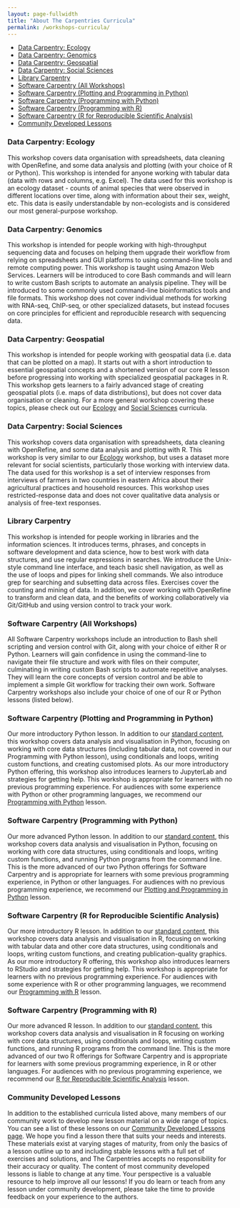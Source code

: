 ```yaml
---
layout: page-fullwidth
title: "About The Carpentries Curricula"
permalink: /workshops-curricula/
---
```


* [Data Carpentry: Ecology](#dc-ecology)
* [Data Carpentry: Genomics](#dc-genomics)
* [Data Carpentry: Geospatial](#dc-geospatial)
* [Data Carpentry: Social Sciences](#dc-socialsci)
* [Library Carpentry](#lc)
* [Software Carpentry (All Workshops)](#swc-all)
* [Software Carpentry (Plotting and Programming in Python)](#swc-plot-python)
* [Software Carpentry (Programming with Python)](#swc-prog-python)
* [Software Carpentry (Programming with R)](#swc-prog-R)
* [Software Carpentry (R for Reproducible Scientific Analysis)](#swc-repro-R)
* [Community Developed Lessons](#community-lessons)


### <a id="dc-ecology"></a> Data Carpentry: Ecology
This workshop covers data organisation with spreadsheets, data cleaning with OpenRefine, and some data analysis and plotting (with your
choice of R or Python). This workshop is intended for anyone working with tabular data (data with rows and columns, e.g. Excel). The data
used for this workshop is an ecology dataset - counts of animal species that were observed in different locations over time, along with
information about their sex, weight, etc. This data is easily understandable by non-ecologists and is considered our most general-purpose
workshop.

### <a id="dc-genomics"></a>Data Carpentry: Genomics
This workshop is intended for people working with high-throughput sequencing data and focuses on helping them upgrade their workflow from
relying on spreadsheets and GUI platforms to using command-line tools and remote computing power. This workshop is taught using Amazon
Web Services. Learners will be introduced to core Bash commands and will learn to write custom Bash scripts to automate an analysis
pipeline. They will be introduced to some commonly used command-line bioinformatics tools and file formats. This workshop does not cover
individual methods for working with RNA-seq, ChIP-seq, or other specialized datasets, but instead focuses on core principles for
efficient and reproducible research with sequencing data.

### <a id="dc-geospatial"></a>Data Carpentry: Geospatial
This workshop is intended for people working with geospatial data (i.e. data that can be plotted on a map). It starts out with a short
introduction to essential geospatial concepts and a shortened version of our core R lesson before progressing into working with
specialized geospatial packages in R. This workshop gets learners to a fairly advanced stage of creating geospatial plots (i.e. maps of
data distributions), but does not cover data organisation or cleaning. For a more general workshop covering these topics, please check
out our [Ecology](#dc-ecology) and [Social Sciences](#dc-socialsci) curricula.

### <a id="dc-socialsci"></a>Data Carpentry: Social Sciences
This workshop covers data organisation with spreadsheets, data cleaning with OpenRefine, and some data analysis and plotting with R. This
workshop is very similar to our [Ecology](#dc-ecology) workshop, but uses a dataset more relevant for social scientists, particularly those working with
interview data. The data used for this workshop is a set of interview responses from interviews of farmers in two countries in eastern
Africa about their agricultural practices and household resources. This workshop uses restricted-response data and does not cover
qualitative data analysis or analysis of free-text responses.

### <a id="lc"></a>Library Carpentry
This workshop is intended for people working in libraries and the information sciences. It introduces terms, phrases, and concepts in
software development and data science, how to best work with data structures, and use regular expressions in searches. We introduce the
Unix-style command line interface, and teach basic shell navigation, as well as the use of loops and pipes for linking shell commands.
We also introduce grep for searching and subsetting data across files. Exercises cover the counting and mining of data. In addition, we
cover working with OpenRefine to transform and clean data, and the benefits of working collaboratively via Git/GitHub and using version
control to track your work.

### <a id="swc-all"></a>Software Carpentry (All Workshops)
All Software Carpentry workshops include an introduction to Bash shell scripting and version control with Git, along with your choice of
either R or Python. Learners will gain confidence in using the command-line to navigate their file structure and work with files on their
computer, culminating in writing custom Bash scripts to automate repetitive analyses. They will learn the core concepts of version
control and be able to implement a simple Git workflow for tracking their own work. Software Carpentry workshops also include your
choice of one of our R or Python lessons (listed below).

### <a id="swc-plot-python"></a>Software Carpentry (Plotting and Programming in Python)
Our more introductory Python lesson. In addition to our [standard content](#swc-all), this workshop covers data analysis and
visualisation in Python, focusing on working with core data structures (including tabular data, not covered in our Programming with
Python lesson), using conditionals and loops, writing custom functions, and creating customised plots. As our more introductory Python
offering, this workshop also introduces learners to JupyterLab and strategies for getting help. This workshop is appropriate for learners
with no previous programming experience. For audiences with some experience with Python or other programming languages, we recommend our
[Programming with Python](#swc-prog-python) lesson.

### <a id="swc-prog-python"></a>Software Carpentry (Programming with Python)
Our more advanced Python lesson. In addition to our [standard content](#swc-all), this workshop covers data analysis and
visualisation in Python, focusing on working with core data structures, using conditionals and loops, writing custom functions, and
running Python programs from the command line. This is the more advanced of our two Python offerings for Software Carpentry and is
appropriate for learners with some previous programming experience, in Python or other languages. For audiences with no previous
programming experience, we recommend our [Plotting and Programming in Python](#swc-plot-python) lesson.

### <a id="swc-repro-R"></a>Software Carpentry (R for Reproducible Scientific Analysis)
Our more introductory R lesson. In addition to our [standard content](#swc-all), this workshop covers data analysis and
visualisation in R, focusing on working with tabular data and other core data structures, using conditionals and loops, writing custom
functions, and creating publication-quality graphics. As our more introductory R offering, this workshop also introduces learners to
RStudio and strategies for getting help. This workshop is appropriate for learners with no previous programming experience. For audiences
with some experience with R or other programming languages, we recommend our [Programming with R](#swc-prog-R) lesson.

### <a id="swc-prog-R"></a>Software Carpentry (Programming with R)
Our more advanced R lesson. In addition to our [standard content](#swc-all), this workshop covers data analysis and
visualisation in R focusing on working with core data structures, using conditionals and loops, writing custom functions, and running R
programs from the command line. This is the more advanced of our two R offerings for Software Carpentry and is appropriate for learners
with some previous programming experience, in R or other languages. For audiences with no previous programming experience, we recommend
our [R for Reproducible Scientific Analysis](#swc-repro-R) lesson.

### <a id="community-lessons"></a> Community Developed Lessons
In addition to the established curricula listed above,
many members of our community work to develop new lesson material
on a wide range of topics.
You can see a list of these lessons on our
[Community Developed Lessons page][community-lessons].
We hope you find a lesson there that suits your needs and interests.
These materials exist at varying stages of maturity,
from only the basics of a lesson outline up to and
including stable lessons with a full set of exercises and solutions,
and The Carpentries accepts no responsibility for
their accuracy or quality.
The content of most community developed lessons is liable to change at any time.
Your perspective is a valuable resource to help improve all our lessons!
If you do learn or teach from any lesson under community development,
please take the time to provide feedback on your experience to the authors.

[community-lessons]: https://carpentries.org/community-lessons/
